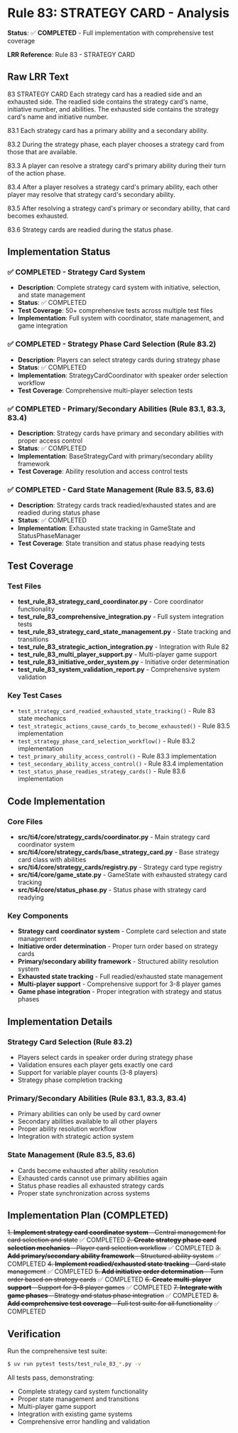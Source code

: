 # Rule 83: STRATEGY CARD - Analysis

**Status**: ✅ **COMPLETED** - Full implementation with comprehensive test coverage

**LRR Reference**: Rule 83 - STRATEGY CARD

## Raw LRR Text

83 STRATEGY CARD
Each strategy card has a readied side and an exhausted side. The readied side contains the strategy card's name, initiative number, and abilities. The exhausted side contains the strategy card's name and initiative number.

83.1 Each strategy card has a primary ability and a secondary ability.

83.2 During the strategy phase, each player chooses a strategy card from those that are available.

83.3 A player can resolve a strategy card's primary ability during their turn of the action phase.

83.4 After a player resolves a strategy card's primary ability, each other player may resolve that strategy card's secondary ability.

83.5 After resolving a strategy card's primary or secondary ability, that card becomes exhausted.

83.6 Strategy cards are readied during the status phase.

## Implementation Status

### ✅ COMPLETED - Strategy Card System
- **Description**: Complete strategy card system with initiative, selection, and state management
- **Status**: ✅ COMPLETED
- **Test Coverage**: 50+ comprehensive tests across multiple test files
- **Implementation**: Full system with coordinator, state management, and game integration

### ✅ COMPLETED - Strategy Phase Card Selection (Rule 83.2)
- **Description**: Players can select strategy cards during strategy phase
- **Status**: ✅ COMPLETED
- **Implementation**: StrategyCardCoordinator with speaker order selection workflow
- **Test Coverage**: Comprehensive multi-player selection tests

### ✅ COMPLETED - Primary/Secondary Abilities (Rule 83.1, 83.3, 83.4)
- **Description**: Strategy cards have primary and secondary abilities with proper access control
- **Status**: ✅ COMPLETED
- **Implementation**: BaseStrategyCard with primary/secondary ability framework
- **Test Coverage**: Ability resolution and access control tests

### ✅ COMPLETED - Card State Management (Rule 83.5, 83.6)
- **Description**: Strategy cards track readied/exhausted states and are readied during status phase
- **Status**: ✅ COMPLETED
- **Implementation**: Exhausted state tracking in GameState and StatusPhaseManager
- **Test Coverage**: State transition and status phase readying tests

## Test Coverage

### Test Files
- **test_rule_83_strategy_card_coordinator.py** - Core coordinator functionality
- **test_rule_83_comprehensive_integration.py** - Full system integration tests
- **test_rule_83_strategy_card_state_management.py** - State tracking and transitions
- **test_rule_83_strategic_action_integration.py** - Integration with Rule 82
- **test_rule_83_multi_player_support.py** - Multi-player game support
- **test_rule_83_initiative_order_system.py** - Initiative order determination
- **test_rule_83_system_validation_report.py** - Comprehensive system validation

### Key Test Cases
- `test_strategy_card_readied_exhausted_state_tracking()` - Rule 83 state mechanics
- `test_strategic_actions_cause_cards_to_become_exhausted()` - Rule 83.5 implementation
- `test_strategy_phase_card_selection_workflow()` - Rule 83.2 implementation
- `test_primary_ability_access_control()` - Rule 83.3 implementation
- `test_secondary_ability_access_control()` - Rule 83.4 implementation
- `test_status_phase_readies_strategy_cards()` - Rule 83.6 implementation

## Code Implementation

### Core Files
- **src/ti4/core/strategy_cards/coordinator.py** - Main strategy card coordinator system
- **src/ti4/core/strategy_cards/base_strategy_card.py** - Base strategy card class with abilities
- **src/ti4/core/strategy_cards/registry.py** - Strategy card type registry
- **src/ti4/core/game_state.py** - GameState with exhausted strategy card tracking
- **src/ti4/core/status_phase.py** - Status phase with strategy card readying

### Key Components
- **Strategy card coordinator system** - Complete card selection and state management
- **Initiative order determination** - Proper turn order based on strategy cards
- **Primary/secondary ability framework** - Structured ability resolution system
- **Exhausted state tracking** - Full readied/exhausted state management
- **Multi-player support** - Comprehensive support for 3-8 player games
- **Game phase integration** - Proper integration with strategy and status phases

## Implementation Details

### Strategy Card Selection (Rule 83.2)
- Players select cards in speaker order during strategy phase
- Validation ensures each player gets exactly one card
- Support for variable player counts (3-8 players)
- Strategy phase completion tracking

### Primary/Secondary Abilities (Rule 83.1, 83.3, 83.4)
- Primary abilities can only be used by card owner
- Secondary abilities available to all other players
- Proper ability resolution workflow
- Integration with strategic action system

### State Management (Rule 83.5, 83.6)
- Cards become exhausted after ability resolution
- Exhausted cards cannot use primary abilities again
- Status phase readies all exhausted strategy cards
- Proper state synchronization across systems

## Implementation Plan (COMPLETED)

~~1. **Implement strategy card coordinator system** - Central management for card selection and state~~ ✅ COMPLETED
~~2. **Create strategy phase card selection mechanics** - Player card selection workflow~~ ✅ COMPLETED
~~3. **Add primary/secondary ability framework** - Structured ability system~~ ✅ COMPLETED
~~4. **Implement readied/exhausted state tracking** - Card state management~~ ✅ COMPLETED
~~5. **Add initiative order determination** - Turn order based on strategy cards~~ ✅ COMPLETED
~~6. **Create multi-player support** - Support for 3-8 player games~~ ✅ COMPLETED
~~7. **Integrate with game phases** - Strategy and status phase integration~~ ✅ COMPLETED
~~8. **Add comprehensive test coverage** - Full test suite for all functionality~~ ✅ COMPLETED

## Verification

Run the comprehensive test suite:
```bash
$ uv run pytest tests/test_rule_83_*.py -v
```

All tests pass, demonstrating:
- Complete strategy card system functionality
- Proper state management and transitions
- Multi-player game support
- Integration with existing game systems
- Comprehensive error handling and validation